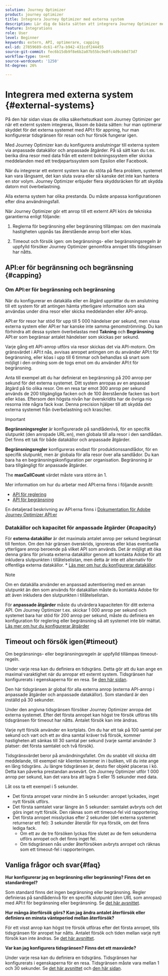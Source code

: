 ```yaml
---
solution: Journey Optimizer
product: journey optimizer
title: Integrera Journey Optimizer med externa system
description: Lär dig de bästa sätten att integrera Journey Optimizer med externa system
feature: Integrations
role: User
level: Beginner
keywords: extern, API, optimerare, capping
exl-id: 27859689-dc61-4f7a-b942-431cdf244455
source-git-commit: fec6b15db9f8e6b2a07b55bc9e8fc4d9cb0d73d7
workflow-type: tm+mt
source-wordcount: '1250'
ht-degree: 26%

---
```


# Integrera med externa system {#external-systems}

På den här sidan visas de olika säkerhetsutkast som Journey Optimizer ger när ett externt system integreras, liksom de bästa sätten: hur man optimerar skyddet för det externa systemet med API:t för appning, hur man konfigurerar tidsgränsen för resan och hur försök fungerar igen.

Med Journey Optimizer kan du konfigurera anslutningar till externa system via anpassade datakällor och anpassade åtgärder. På så sätt kan du t.ex. berika dina resor med data från ett externt bokningssystem eller skicka meddelanden med ett tredjepartssystem som Epsilon eller Facebook.

När du integrerar ett externt system kan du stöta på flera problem, systemet kan vara långsamt, det kan sluta svara eller så kanske det inte kan hantera en stor volym. Journey Optimizer erbjuder flera skyddsräcken för att skydda datorn mot överbelastning.

Alla externa system har olika prestanda. Du måste anpassa konfigurationen efter dina användningsfall.

När Journey Optimizer gör ett anrop till ett externt API körs de tekniska garantierna enligt följande:

1. Reglerna för begränsning eller begränsning tillämpas: om den maximala hastigheten uppnås tas återstående anrop bort eller köas.

2. Timeout och försök igen: om begränsnings- eller begränsningsregeln är uppfylld försöker Journey Optimizer genomföra anropet tills tidsgränsen har nåtts.

## API:er för begränsning och begränsning {#capping}

### Om API:er för begränsning och begränsning

När du konfigurerar en datakälla eller en åtgärd upprättar du en anslutning till ett system för att antingen hämta ytterligare information som ska användas under dina resor eller skicka meddelanden eller API-anrop.

API:er för resor har stöd för upp till 5 000 händelser per sekund, men vissa externa system eller API:er har kanske inte samma genomströmning. Du kan förhindra att dessa system överbelastas med **Takning** och **Begränsning** API:er som begränsar antalet händelser som skickas per sekund.

Varje gång ett API-anrop utförs via resor skickas det via API-motorn. Om gränsvärdet i API:t nås, avvisas anropet antingen om du använder API:t för begränsning, eller köas i upp till 6 timmar och behandlas så snart som möjligt i den ordning som de togs emot om du använder API:t för begränsning.

Anta till exempel att du har definierat en begränsning på 200 anrop per sekund för det externa systemet. Ditt system anropas av en anpassad åtgärd på tio olika resor. Om en resa tar emot 300 anrop per sekund används de 200 tillgängliga facken och de 100 återstående facken tas bort eller köas. Eftersom den högsta nivån har överskridits har de övriga nio resorna inte några fack kvar. Denna precision hjälper till att skydda det externa systemet från överbelastning och krascher.

>[!IMPORTANT]
>
>**Begränsningsregler** är konfigurerade på sandlådenivå, för en specifik slutpunkt (den anropade URL:en), men globala till alla resor i den sandlådan. Det finns ett tak för både datakällor och anpassade åtgärder.
>
>**Begränsningsregler** konfigureras endast för produktionssandlådor, för en specifik slutpunkt, men är globala för alla resor över alla sandlådor. Du kan bara ha en begränsningskonfiguration per organisation. Begränsning är bara tillgängligt för anpassade åtgärder.
>
>The **maxCallCount** värdet måste vara större än 1.

Mer information om hur du arbetar med API:erna finns i följande avsnitt:

* [API för reglering](capping.md)
* [API för begränsning](throttling.md)

En detaljerad beskrivning av API:erna finns i [Dokumentation för Adobe Journey Optimizer API:er](https://developer.adobe.com/journey-optimizer-apis/references/journeys/)

### Datakällor och kapacitet för anpassade åtgärder {#capacity}

För **externa datakällor** är det maximala antalet anrop per sekund begränsat till femton. Om den här gränsen överskrids, ignoreras eller köas eventuella ytterligare anrop beroende på vilket API som används. Det är möjligt att öka denna gräns för privata externa datakällor genom att kontakta Adobe för att inkludera slutpunkten i tillåtelselistan, men detta är inte ett alternativ för offentliga externa datakällor. * [Läs mer om hur du konfigurerar datakällor](../datasource/about-data-sources.md).

>[!NOTE]
>
>Om en datakälla använder en anpassad autentisering med en annan slutpunkt än den som används för datakällan måste du kontakta Adobe för att även inkludera den slutpunkten i tillåtelselistan.

För **anpassade åtgärder** måste du utvärdera kapaciteten för ditt externa API. Om Journey Optimizer t.ex. skickar 1 000 anrop per sekund och systemet bara har stöd för 200 anrop per sekund, måste du definiera en konfiguration för reglering eller begränsning så att systemet inte blir mättat. [Läs mer om hur du konfigurerar åtgärder](../action/action.md)

## Timeout och försök igen{#timeout}

Om begränsnings- eller begränsningsregeln är uppfylld tillämpas timeout-regeln.

Under varje resa kan du definiera en tidsgräns. Detta gör att du kan ange en maximal varaktighet när du anropar ett externt system. Tidsgränsen har konfigurerats i egenskaperna för en resa. Se [den här sidan](../building-journeys/journey-properties.md#timeout_and_error).

Den här tidsgränsen är global för alla externa anrop (externa API-anrop i anpassade åtgärder och anpassade datakällor). Som standard är den inställd på 30 sekunder.

Under den angivna tidsgränsen försöker Journey Optimizer anropa det externa systemet. Efter det första anropet kan högst tre försök utföras tills tidsgränsen för timeout har nåtts. Antalet försök kan inte ändras.

Varje nytt försök använder en kortplats. Om du har ett tak på 100 samtal per sekund och vart och ett av dina samtal kräver två försök, kommer hastigheten att sänkas till 30 samtal per sekund (varje samtal använder 3 platser: det första samtalet och två försök).

Tidsgränsvärdet beror på användningsfallet. Om du snabbt vill skicka ditt meddelande, till exempel när klienten kommer in i butiken, vill du inte ange en lång tidsgräns. Ju längre tidsgränsen är, desto fler objekt placeras i kö. Detta kan påverka prestandan avsevärt. Om Journey Optimizer utför 1 000 anrop per sekund, kan det vara bra att lagra 5 eller 15 sekunder med data.

Låt oss ta ett exempel i 5 sekunder.

* Det första anropet varar mindre än 5 sekunder: anropet lyckades, inget nytt försök utförs.
* Det första samtalet varar längre än 5 sekunder: samtalet avbryts och det görs inget nytt försök. Den räknas som ett timeout-fel vid rapportering.
* Det första anropet misslyckas efter 2 sekunder (det externa systemet returnerar ett fel): 3 sekunder återstår för nya försök, om det finns lediga fack.
   * Om ett av de tre försöken lyckas före slutet av de fem sekunderna utförs anropet och det finns inget fel.
   * Om tidsgränsen nås under återförsöken avbryts anropet och räknas som ett timeout-fel i rapporteringen.

## Vanliga frågor och svar{#faq}

**Hur konfigurerar jag en begränsning eller begränsning? Finns det en standardregel?**

Som standard finns det ingen begränsning eller begränsning. Regler definieras på sandlådenivå för en specifik slutpunkt (den URL som anropas) med API:t för begränsning eller begränsning. Se [det här avsnittet](../configuration/external-systems.md#capping).

**Hur många återförsök görs? Kan jag ändra antalet återförsök eller definiera en minsta vänteperiod mellan återförsök?**

För ett visst anrop kan högst tre försök utföras efter det första anropet, tills tidsgränsen för anropet har nåtts. Antalet försök och tiden mellan varje nytt försök kan inte ändras. Se [det här avsnittet](../configuration/external-systems.md#timeout).

**Var kan jag konfigurera tidsgränsen? Finns det ett maxvärde?**

Under varje resa kan du definiera en tidsgräns. Tidsgränsen har konfigurerats i egenskaperna för en resa. Tidsgränsen måste vara mellan 1 och 30 sekunder. Se [det här avsnittet](../configuration/external-systems.md#timeout) och [den här sidan](../building-journeys/journey-properties.md#timeout_and_error).